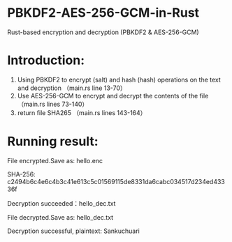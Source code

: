 # PBKDF2-AES-256-GCM-in-Rust
Rust-based encryption and decryption (PBKDF2 &amp; AES-256-GCM)
# Introduction: 
1. Using PBKDF2 to encrypt (salt) and hash (hash) operations on the text and decryption     （main.rs line 13-70）
2. Use AES-256-GCM to encrypt and decrypt the contents of the file     （main.rs lines 73-140）
3. return file SHA265     （main.rs lines 143-164）
# Running result:
File encrypted.Save as: hello.enc

SHA-256: c2494b6c4e6c4b3c41e613c5c01569115de8331da6cabc034517d234ed43336f

Decryption succeeded：hello_dec.txt

File decrypted.Save as: hello_dec.txt

Decryption successful, plaintext: Sankuchuari
